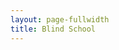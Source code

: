 ```yaml
---
layout: page-fullwidth
title: Blind School
---
```


<div class="row">
    <div class="medium-4 columns t30">
      <img src="{{ site.urlimg }}/blind_school/IMG-20220806-WA0067.jpg" alt="">
    </div><!-- /.medium-4.columns -->
    <div class="medium-4 columns t30">
      <img src="{{ site.urlimg }}/blind_school/IMG-20220806-WA0068.jpg" alt="">
    </div><!-- /.medium-4.columns -->
    <div class="medium-4 columns t30">
      <img src="{{ site.urlimg }}/blind_school/IMG-20220806-WA0069.jpg" alt="">
    </div><!-- /.medium-4.columns -->
    <div class="medium-4 columns t30">
      <img src="{{ site.urlimg }}/blind_school/IMG-20220806-WA0070.jpg" alt="">
    </div><!-- /.medium-4.columns -->
    <div class="medium-4 columns t30">
      <img src="{{ site.urlimg }}/blind_school/IMG-20220806-WA0071.jpg" alt="">
    </div><!-- /.medium-4.columns -->
    <div class="medium-4 columns t30">
      <img src="{{ site.urlimg }}/blind_school/IMG-20220806-WA0072.jpg" alt="">
    </div><!-- /.medium-4.columns -->
        <div class="medium-4 columns t30">
      <img src="{{ site.urlimg }}/blind_school/IMG-20220806-WA0073.jpg" alt="">
    </div><!-- /.medium-4.columns -->
</div><!-- /.row -->